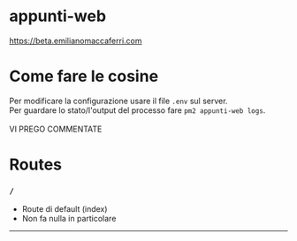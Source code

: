 # appunti-web
https://beta.emilianomaccaferri.com

# Come fare le cosine
Per modificare la configurazione usare il file `.env` sul server.<br>
Per guardare lo stato/l'output del processo fare `pm2 appunti-web logs`.<br><br>
VI PREGO COMMENTATE

# Routes
### `/`
* Route di default (index)
* Non fa nulla in particolare
---

